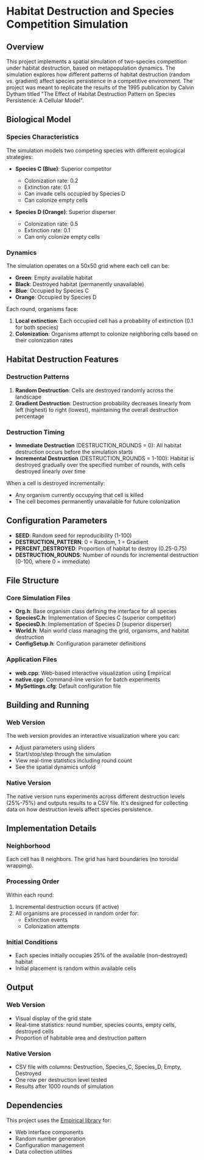 # Habitat Destruction and Species Competition Simulation

## Overview

This project implements a spatial simulation of two-species competition under habitat destruction, based on metapopulation dynamics. The simulation explores how different patterns of habitat destruction (random vs. gradient) affect species persistence in a competitive environment. The project was meant to replicate the results of the 1995 publication by Calvin Dytham titled "The Effect of Habitat Destruction Pattern on Species Persistence: A Cellular Model".

## Biological Model

### Species Characteristics

The simulation models two competing species with different ecological strategies:

- **Species C (Blue)**: Superior competitor
  - Colonization rate: 0.2
  - Extinction rate: 0.1
  - Can invade cells occupied by Species D
  - Can colonize empty cells

- **Species D (Orange)**: Superior disperser
  - Colonization rate: 0.5
  - Extinction rate: 0.1
  - Can only colonize empty cells

### Dynamics

The simulation operates on a 50x50 grid where each cell can be:
- **Green**: Empty available habitat
- **Black**: Destroyed habitat (permanently unavailable)
- **Blue**: Occupied by Species C
- **Orange**: Occupied by Species D

Each round, organisms face:
1. **Local extinction**: Each occupied cell has a probability of extinction (0.1 for both species)
2. **Colonization**: Organisms attempt to colonize neighboring cells based on their colonization rates

## Habitat Destruction Features

### Destruction Patterns

1. **Random Destruction**: Cells are destroyed randomly across the landscape
2. **Gradient Destruction**: Destruction probability decreases linearly from left (highest) to right (lowest), maintaining the overall destruction percentage

### Destruction Timing

- **Immediate Destruction** (DESTRUCTION_ROUNDS = 0): All habitat destruction occurs before the simulation starts
- **Incremental Destruction** (DESTRUCTION_ROUNDS = 1-100): Habitat is destroyed gradually over the specified number of rounds, with cells destroyed linearly over time

When a cell is destroyed incrementally:
- Any organism currently occupying that cell is killed
- The cell becomes permanently unavailable for future colonization

## Configuration Parameters

- **SEED**: Random seed for reproducibility (1-100)
- **DESTRUCTION_PATTERN**: 0 = Random, 1 = Gradient
- **PERCENT_DESTROYED**: Proportion of habitat to destroy (0.25-0.75)
- **DESTRUCTION_ROUNDS**: Number of rounds for incremental destruction (0-100, where 0 = immediate)

## File Structure

### Core Simulation Files

- **Org.h**: Base organism class defining the interface for all species
- **SpeciesC.h**: Implementation of Species C (superior competitor)
- **SpeciesD.h**: Implementation of Species D (superior disperser)
- **World.h**: Main world class managing the grid, organisms, and habitat destruction
- **ConfigSetup.h**: Configuration parameter definitions

### Application Files

- **web.cpp**: Web-based interactive visualization using Empirical
- **native.cpp**: Command-line version for batch experiments
- **MySettings.cfg**: Default configuration file

## Building and Running

### Web Version

The web version provides an interactive visualization where you can:
- Adjust parameters using sliders
- Start/stop/step through the simulation
- View real-time statistics including round count
- See the spatial dynamics unfold

### Native Version

The native version runs experiments across different destruction levels (25%-75%) and outputs results to a CSV file. It's designed for collecting data on how destruction levels affect species persistence.

## Implementation Details

### Neighborhood

Each cell has 8 neighbors. The grid has hard boundaries (no toroidal wrapping).

### Processing Order

Within each round:
1. Incremental destruction occurs (if active)
2. All organisms are processed in random order for:
   - Extinction events
   - Colonization attempts

### Initial Conditions

- Each species initially occupies 25% of the available (non-destroyed) habitat
- Initial placement is random within available cells

## Output

### Web Version
- Visual display of the grid state
- Real-time statistics: round number, species counts, empty cells, destroyed cells
- Proportion of habitable area and destruction pattern

### Native Version
- CSV file with columns: Destruction, Species_C, Species_D, Empty, Destroyed
- One row per destruction level tested
- Results after 1000 rounds of simulation

## Dependencies

This project uses the [Empirical library](https://github.com/devosoft/Empirical) for:
- Web interface components
- Random number generation
- Configuration management
- Data collection utilities
